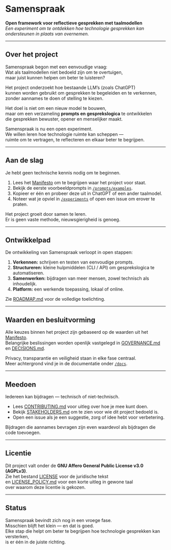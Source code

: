 # Samenspraak

**Open framework voor reflectieve gesprekken met taalmodellen**  
*Een experiment om te ontdekken hoe technologie gesprekken kan ondersteunen in plaats van overnemen.*

---

## Over het project

Samenspraak begon met een eenvoudige vraag:  
Wat als taalmodellen niet bedoeld zijn om te overtuigen,  
maar juist kunnen helpen om beter te luisteren?

Het project onderzoekt hoe bestaande LLM’s (zoals ChatGPT)  
kunnen worden gebruikt om gesprekken te begeleiden en te verkennen,  
zonder aannames te doen of stelling te kiezen.

Het doel is niet om een nieuw model te bouwen,  
maar om een verzameling **prompts en gesprekslogica** te ontwikkelen  
die gesprekken bewuster, opener en menselijker maakt.

Samenspraak is nu een open experiment.  
We willen leren hoe technologie ruimte kan scheppen —  
ruimte om te vertragen, te reflecteren en elkaar beter te begrijpen.

---

## Aan de slag

Je hebt geen technische kennis nodig om te beginnen.

1. Lees het [Manifesto](MANIFESTO.md) om te begrijpen waar het project voor staat.  
2. Bekijk de eerste voorbeeldprompts in [`/prompts/examples`](prompts/examples).  
3. Kopieer er één en probeer deze uit in ChatGPT of een ander taalmodel.  
4. Noteer wat je opviel in [`/experiments`](experiments) of open een issue om erover te praten.

Het project groeit door samen te leren.  
Er is geen vaste methode, nieuwsgierigheid is genoeg.

---

## Ontwikkelpad

De ontwikkeling van Samenspraak verloopt in open stappen:

1. **Verkennen:** schrijven en testen van eenvoudige prompts.  
2. **Structureren:** kleine hulpmiddelen (CLI / API) om gesprekslogica te automatiseren.  
3. **Samenwerken:** bijdragen van meer mensen, zowel technisch als inhoudelijk.  
4. **Platform:** een werkende toepassing, lokaal of online.  

Zie [ROADMAP.md](ROADMAP.md) voor de volledige toelichting.

---

## Waarden en besluitvorming

Alle keuzes binnen het project zijn gebaseerd op de waarden uit het [Manifesto](MANIFESTO.md).  
Belangrijke beslissingen worden openlijk vastgelegd in [GOVERNANCE.md](GOVERNANCE.md) en [DECISIONS.md](DECISIONS.md).

Privacy, transparantie en veiligheid staan in elke fase centraal.  
Meer achtergrond vind je in de documentatie onder [`/docs`](docs).

---

## Meedoen

Iedereen kan bijdragen — technisch of niet-technisch.  

- Lees [CONTRIBUTING.md](CONTRIBUTING.md) voor uitleg over hoe je mee kunt doen.  
- Bekijk [STAKEHOLDERS.md](STAKEHOLDERS.md) om te zien voor wie dit project bedoeld is.  
- Open een issue als je een suggestie, zorg of idee hebt voor verbetering.

Bijdragen die aannames bevragen zijn even waardevol als bijdragen die code toevoegen.

---

## Licentie

Dit project valt onder de **GNU Affero General Public License v3.0 (AGPLv3)**.  
Zie het bestand [LICENSE](LICENSE) voor de juridische tekst  
en [LICENSE_POLICY.md](LICENSE_POLICY.md) voor een korte uitleg in gewone taal  
over waarom deze licentie is gekozen.

---

## Status

Samenspraak bevindt zich nog in een vroege fase.  
Misschien blijft het klein — en dat is goed.  
Elke stap die helpt om beter te begrijpen hoe technologie gesprekken kan versterken,  
is er één in de juiste richting.
